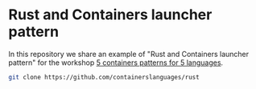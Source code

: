 # Rust and Containers launcher pattern

In this repository we share an example of "Rust and Containers launcher pattern" for the workshop [5 containers patterns for 5 languages](https://l0rd.github.io/talks/containers-and-languages/index_en.html).

```bash
git clone https://github.com/containerslanguages/rust
```
